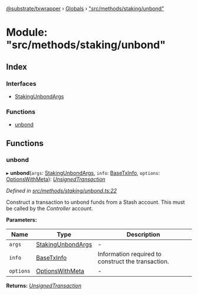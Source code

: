 [@substrate/txwrapper](../README.md) › [Globals](../globals.md) › ["src/methods/staking/unbond"](_src_methods_staking_unbond_.md)

# Module: "src/methods/staking/unbond"

## Index

### Interfaces

* [StakingUnbondArgs](../interfaces/_src_methods_staking_unbond_.stakingunbondargs.md)

### Functions

* [unbond](_src_methods_staking_unbond_.md#unbond)

## Functions

###  unbond

▸ **unbond**(`args`: [StakingUnbondArgs](../interfaces/_src_methods_staking_unbond_.stakingunbondargs.md), `info`: [BaseTxInfo](../interfaces/_src_util_types_.basetxinfo.md), `options`: [OptionsWithMeta](../interfaces/_src_util_types_.optionswithmeta.md)): *[UnsignedTransaction](../interfaces/_src_util_types_.unsignedtransaction.md)*

*Defined in [src/methods/staking/unbond.ts:22](https://github.com/paritytech/txwrapper/blob/2ba8a31/src/methods/staking/unbond.ts#L22)*

Construct a transaction to unbond funds from a Stash account. This must be called
by the _Controller_ account.

**Parameters:**

Name | Type | Description |
------ | ------ | ------ |
`args` | [StakingUnbondArgs](../interfaces/_src_methods_staking_unbond_.stakingunbondargs.md) | - |
`info` | [BaseTxInfo](../interfaces/_src_util_types_.basetxinfo.md) | Information required to construct the transaction.  |
`options` | [OptionsWithMeta](../interfaces/_src_util_types_.optionswithmeta.md) | - |

**Returns:** *[UnsignedTransaction](../interfaces/_src_util_types_.unsignedtransaction.md)*
